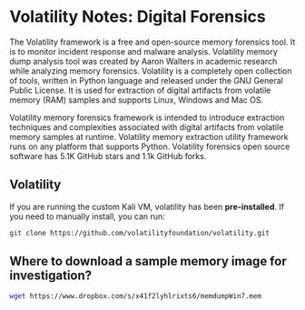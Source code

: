 # Volatility Notes: Digital Forensics
The Volatility framework is a free and open-source memory forensics tool. It is to monitor incident response and malware analysis. Volatility memory dump analysis tool was created by Aaron Walters in academic research while analyzing memory forensics. Volatility is a completely open collection of tools, written in Python language and released under the GNU General Public License. It is used for extraction of digital artifacts from volatile memory (RAM) samples and supports Linux, Windows and Mac OS.

Volatility memory forensics framework is intended to introduce extraction techniques and complexities associated with digital artifacts from volatile memory samples at runtime. Volatility memory extraction utility framework runs on any platform that supports Python. Volatility forensics open source software has 5.1K GitHub stars and 1.1k GitHub forks.


## Volatility
If you are running the custom Kali VM, volatility has been **pre-installed**. If you need to manually install, you can run:
```bash
git clone https://github.com/volatilityfoundation/volatility.git
```

## Where to download a sample memory image for investigation?
```bash
wget https://www.dropbox.com/s/x41f2lyhlrixts6/memdumpWin7.mem
```

